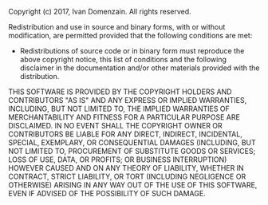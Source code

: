 Copyright (c) 2017, Ivan Domenzain. 
All rights reserved.

Redistribution and use in source and binary forms, with or without modification, are permitted provided that the following conditions are met:

 * Redistributions of source code or in binary form must reproduce the above copyright notice, this list of conditions and the following disclaimer in the documentation and/or other materials provided with the distribution.

THIS SOFTWARE IS PROVIDED BY THE COPYRIGHT HOLDERS AND CONTRIBUTORS "AS IS" AND ANY EXPRESS OR IMPLIED WARRANTIES, INCLUDING, BUT NOT LIMITED TO, THE IMPLIED WARRANTIES OF MERCHANTABILITY AND FITNESS FOR A PARTICULAR PURPOSE ARE DISCLAIMED. IN NO EVENT SHALL THE COPYRIGHT OWNER OR CONTRIBUTORS BE LIABLE FOR ANY DIRECT, INDIRECT, INCIDENTAL, SPECIAL, EXEMPLARY, OR CONSEQUENTIAL DAMAGES (INCLUDING, BUT NOT LIMITED TO, PROCUREMENT OF  SUBSTITUTE GOODS OR SERVICES; LOSS OF USE, DATA, OR PROFITS; OR BUSINESS INTERRUPTION) HOWEVER CAUSED AND ON ANY THEORY OF LIABILITY, WHETHER IN CONTRACT, STRICT LIABILITY, OR TORT (INCLUDING NEGLIGENCE OR OTHERWISE)  ARISING IN ANY WAY OUT OF THE USE OF THIS SOFTWARE, EVEN IF ADVISED OF THE  POSSIBILITY OF SUCH DAMAGE.
